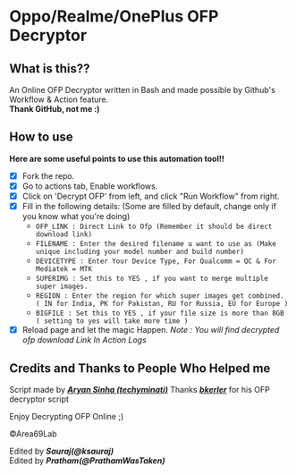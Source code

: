 # Oppo/Realme/OnePlus OFP Decryptor

## What is this??
An Online OFP Decryptor written in Bash and made possible by Github's Workflow & Action feature.   
**Thank GitHub, not me :)**

## How to use
**Here are some useful points to use this automation tool!!**
- [x] Fork the repo.
- [x] Go to actions tab, Enable workflows.
- [x] Click on 'Decrypt OFP' from left, and click "Run Workflow" from right.
- [x] Fill in the following details: (Some are filled by default, change only if you know what you're doing)
  - `OFP_LINK : Direct Link to Ofp (Remember it should be direct download link)`
  - `FILENAME : Enter the desired filename u want to use as (Make unique including your model number and build number)`
  - `DEVICETYPE : Enter Your Device Type, For Qualcomm = QC & For Mediatek = MTK`
  - `SUPERIMG : Set this to YES , if you want to merge multiple super images.`
  - `REGION : Enter the region for which super images get combined. ( IN for India, PK for Pakistan, RU for Russia, EU for Europe )`
  - `BIGFILE : Set this to YES , if your file size is more than 8GB ( setting to yes will take more time )`
- [x] Reload page and let the magic Happen.
_Note : You will find decrypted ofp download Link In Action Logs_

## Credits and Thanks to People Who Helped me
Script made by [***Aryan Sinha (techyminati)***](https://github.com/techyminati)
Thanks [***bkerler***](https://github.com/bkerler) for his OFP decryptor script 

Enjoy Decrypting OFP Online ;)

©Area69Lab

Edited by ***Sauraj(@ksauraj)***   
Edited by ***Pratham(@PrathamWasTaken)***
